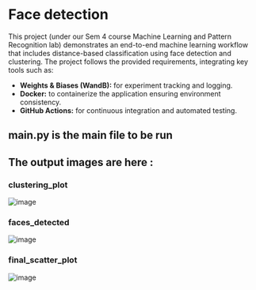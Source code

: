 # Face detection

This project (under our Sem 4 course Machine Learning and Pattern Recognition lab) demonstrates an end-to-end machine learning workflow that includes distance-based classification using face detection and clustering. The project follows the provided requirements, integrating key tools such as:

- **Weights & Biases (WandB):** for experiment tracking and logging.
- **Docker:** to containerize the application ensuring environment consistency.
- **GitHub Actions:** for continuous integration and automated testing.

## main.py is the main file to be run

## The output images are here :

### clustering_plot
![image](https://github.com/user-attachments/assets/5271ce19-f3e9-4c3a-a98c-2145423e38ab)


### faces_detected
![image](https://github.com/user-attachments/assets/abfa3725-84d3-4e1c-8983-59fa86b23642)

### final_scatter_plot
![image](https://github.com/user-attachments/assets/8cd7cbd2-b9e5-4d41-9ff0-44243f242895)


